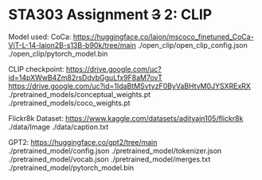 # STA303 Assignment ~~3~~ 2: CLIP

Model used: 
  CoCa: https://huggingface.co/laion/mscoco_finetuned_CoCa-ViT-L-14-laion2B-s13B-b90k/tree/main
    ./open_clip/open_clip_config.json
    ./open_clip/pytorch_model.bin

  CLIP checkpoint: https://drive.google.com/uc?id=14pXWwB4Zm82rsDdvbGguLfx9F8aM7ovT
                   https://drive.google.com/uc?id=1IdaBtMSvtyzF0ByVaBHtvM0JYSXRExRX
    ./pretrained_models/conceptual_weights.pt
    ./pretrained_models/coco_weights.pt

Flickr8k Dataset: https://www.kaggle.com/datasets/adityajn105/flickr8k
    ./data/Image
    ./data/caption.txt

GPT2: https://huggingface.co/gpt2/tree/main
    ./pretrained_model/config.json
    ./pretrained_model/tokenizer.json
    ./pretrained_model/vocab.json
    ./pretrained_model/merges.txt
    ./pretrained_model/pytorch_model.bin
